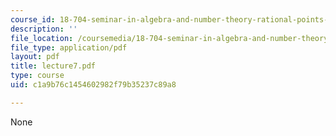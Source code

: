```yaml
---
course_id: 18-704-seminar-in-algebra-and-number-theory-rational-points-on-elliptic-curves-fall-2004
description: ''
file_location: /coursemedia/18-704-seminar-in-algebra-and-number-theory-rational-points-on-elliptic-curves-fall-2004/c1a9b76c1454602982f79b35237c89a8_lecture7.pdf
file_type: application/pdf
layout: pdf
title: lecture7.pdf
type: course
uid: c1a9b76c1454602982f79b35237c89a8

---
```

None